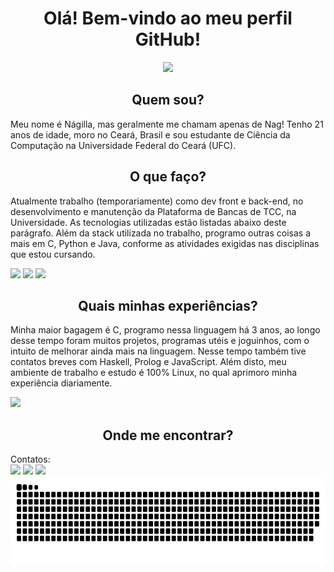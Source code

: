 <h1 align="center"> Olá! Bem-vindo ao meu perfil GitHub! </h1>
<p align="center">
  <img height="350em" src="https://user-images.githubusercontent.com/63202607/171965728-ac91819f-daba-4bbc-aec2-cb58a74d3047.gif" />
</p>

<h2 align="center"> Quem sou? </h2>

Meu nome é Nágilla, mas geralmente me chamam apenas de Nag!
Tenho 21 anos de idade, moro no Ceará, Brasil e sou estudante de Ciência da Computação na Universidade Federal do Ceará (UFC).

<h2 align="center"> O que faço? </h2>

Atualmente trabalho (temporariamente) como dev front e back-end, no desenvolvimento e manutenção da Plataforma de Bancas de TCC, na Universidade. As tecnologias utilizadas estão listadas abaixo deste parágrafo.
Além da stack utilizada no trabalho, programo outras coisas a mais em C, Python e Java, conforme as atividades exigidas nas disciplinas que estou cursando.


<img height="30em" src="https://cdn.jsdelivr.net/gh/devicons/devicon/icons/typescript/typescript-original.svg" /> <img height="30em" src="https://cdn.jsdelivr.net/gh/devicons/devicon/icons/nextjs/nextjs-original.svg" /> <img height="30em" src="https://cdn.jsdelivr.net/gh/devicons/devicon/icons/react/react-original.svg" />




<h2 align="center"> Quais minhas experiências? </h2>

Minha maior bagagem é C, programo nessa linguagem há 3 anos, ao longo desse tempo foram muitos projetos, programas utéis e joguinhos, com o intuito de melhorar ainda mais na linguagem.
Nesse tempo também tive contatos breves com Haskell, Prolog e JavaScript.
Além disto, meu ambiente de trabalho e estudo é 100% Linux, no qual aprimoro minha experiência diariamente.

<img height="30em" src="https://cdn.jsdelivr.net/gh/devicons/devicon/icons/c/c-original.svg" />



<h2 align="center"> Onde me encontrar? </h2>
Contatos:
<div>
<a href="https://instagram.com/srta.nobre_" target="_blank"><img src="https://img.shields.io/badge/-Instagram-%23E4405F?style=for-the-badge&logo=instagram&logoColor=white" target="_blank"></a>
<a href = "mailto:contato@nagillanobre2016@alu.ufc.br"><img src="https://img.shields.io/badge/Gmail-D14836?style=for-the-badge&logo=gmail&logoColor=white" target="_blank"></a>
<a href="https://www.linkedin.com/in/nágilla-nobre-8783301a5" target="_blank"><img src="https://img.shields.io/badge/-LinkedIn-%230077B5?style=for-the-badge&logo=linkedin&logoColor=white" target="_blank"></a>   
</div>





<div>
<a href="https://github.com/nagillanobre">
<img height="140em" src="https://github.com/nagillanobre/nagillanobre/blob/output/github-contribution-grid-snake.svg"/>
</div>







<!--
**nagillanobre/nagillanobre** is a ✨ _special_ ✨ repository because its `README.md` (this file) appears on your GitHub profile.

Here are some ideas to get you started:

- 🔭 I’m currently working on ...
- 🌱 I’m currently learning ...
- 👯 I’m looking to collaborate on ...
- 🤔 I’m looking for help with ...
- 💬 Ask me about ...
- 📫 How to reach me: ...
- 😄 Pronouns: ...
- ⚡ Fun fact: ...
-->
